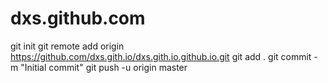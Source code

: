 # dxs.github.com
git init
git remote add origin https://github.com/dxs.gith.io/dxs.gith.io.github.io.git
git add .
git commit -m "Initial commit"
git push -u origin master
